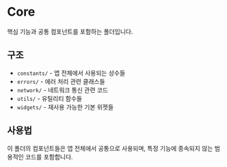 # Core

핵심 기능과 공통 컴포넌트를 포함하는 폴더입니다.

## 구조

- `constants/` - 앱 전체에서 사용되는 상수들
- `errors/` - 에러 처리 관련 클래스들
- `network/` - 네트워크 통신 관련 코드
- `utils/` - 유틸리티 함수들
- `widgets/` - 재사용 가능한 기본 위젯들

## 사용법

이 폴더의 컴포넌트들은 앱 전체에서 공통으로 사용되며, 특정 기능에 종속되지 않는 범용적인 코드를 포함합니다.

